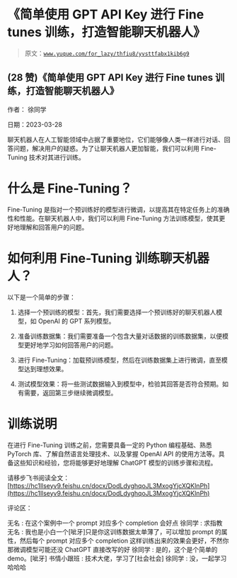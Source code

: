 # 《简单使用 GPT API Key 进行 Fine tunes 训练，打造智能聊天机器人》

> 原文：[`www.yuque.com/for_lazy/thfiu8/yvsttfabx1kib6g9`](https://www.yuque.com/for_lazy/thfiu8/yvsttfabx1kib6g9)



## (28 赞)《简单使用 GPT API Key 进行 Fine tunes 训练，打造智能聊天机器人》 

作者： 徐同学 

日期：2023-03-28 

聊天机器人在人工智能领域中占据了重要地位，它们能够像人类一样进行对话、回答问题，解决用户的疑惑。为了让聊天机器人更加智能，我们可以利用 Fine-Tuning 技术对其进行训练。 

# 什么是 Fine-Tuning？ 

Fine-Tuning 是指对一个预训练好的模型进行微调，以提高其在特定任务上的准确性和性能。在聊天机器人中，我们可以利用 Fine-Tuning 方法训练模型，使其更好地理解和回答用户的问题。 

# 如何利用 Fine-Tuning 训练聊天机器人？ 

以下是一个简单的步骤： 

1.  选择一个预训练的模型：首先，我们需要选择一个预训练好的聊天机器人模型，如 OpenAI 的 GPT 系列模型。 

2.  准备训练数据集：我们需要准备一个包含大量对话数据的训练数据集，以便模型更好地学习如何回答用户的问题。 

3.  进行 Fine-Tuning：加载预训练模型，然后在训练数据集上进行微调，直至模型达到理想效果。 

4.  测试模型效果：将一些测试数据输入到模型中，检验其回答是否符合预期。如有需要，返回第三步继续微调模型。 

# 训练说明 

在进行 Fine-Tuning 训练之前，您需要具备一定的 Python 编程基础、熟悉 PyTorch 库、了解自然语言处理技术、以及掌握 OpenAI API 的使用方法等。具备这些知识和经验，您将能够更好地理解 ChatGPT 模型的训练步骤和流程。 

请移步飞书阅读全文：[https://hc1llseyv9.feishu.cn/docx/DodLdyghqoJL3MxogYjcXQKlnPh](https://hc1llseyv9.feishu.cn/docx/DodLdyghqoJL3MxogYjcXQKlnPh) 

评论区： 

无名 : 在这个案例中一个 prompt 对应多个 completion 会好点 徐同学 : 求指教 无名 : 我也是小白一个[呲牙]只是你这训练数据太单薄了，可以增加 prompt 的属性，然后每个 prompt 对应多个 completion 这样训练出来的效果会更好，不然你那微调模型可能还没 ChatGPT 直接改写的好 徐同学 : 是的，这个是个简单的 demo。[呲牙] 书情小跟班 : 技术大佬，学习了[社会社会] 徐同学 : 没，一起学习哈哈哈